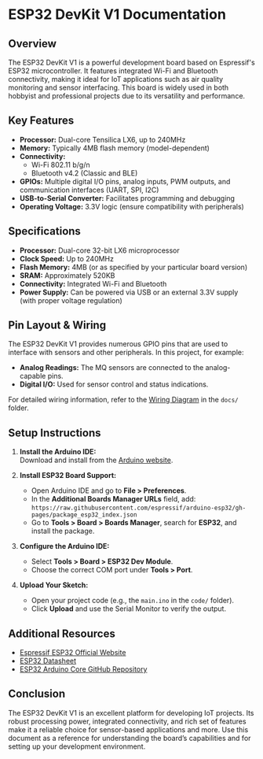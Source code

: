 # ESP32 DevKit V1 Documentation

## Overview
The ESP32 DevKit V1 is a powerful development board based on Espressif's ESP32 microcontroller. It features integrated Wi-Fi and Bluetooth connectivity, making it ideal for IoT applications such as air quality monitoring and sensor interfacing. This board is widely used in both hobbyist and professional projects due to its versatility and performance.

## Key Features
- **Processor:** Dual-core Tensilica LX6, up to 240MHz
- **Memory:** Typically 4MB flash memory (model-dependent)
- **Connectivity:** 
  - Wi-Fi 802.11 b/g/n
  - Bluetooth v4.2 (Classic and BLE)
- **GPIOs:** Multiple digital I/O pins, analog inputs, PWM outputs, and communication interfaces (UART, SPI, I2C)
- **USB-to-Serial Converter:** Facilitates programming and debugging
- **Operating Voltage:** 3.3V logic (ensure compatibility with peripherals)

## Specifications
- **Processor:** Dual-core 32-bit LX6 microprocessor
- **Clock Speed:** Up to 240MHz
- **Flash Memory:** 4MB (or as specified by your particular board version)
- **SRAM:** Approximately 520KB
- **Connectivity:** Integrated Wi-Fi and Bluetooth
- **Power Supply:** Can be powered via USB or an external 3.3V supply (with proper voltage regulation)

## Pin Layout & Wiring
The ESP32 DevKit V1 provides numerous GPIO pins that are used to interface with sensors and other peripherals. In this project, for example:
- **Analog Readings:** The MQ sensors are connected to the analog-capable pins.
- **Digital I/O:** Used for sensor control and status indications.

For detailed wiring information, refer to the [Wiring Diagram](../docs/wiring_diagram.png) in the `docs/` folder.

## Setup Instructions
1. **Install the Arduino IDE:**  
   Download and install from the [Arduino website](https://www.arduino.cc/en/software).

2. **Install ESP32 Board Support:**  
   - Open Arduino IDE and go to **File > Preferences**.
   - In the **Additional Boards Manager URLs** field, add:  
     `https://raw.githubusercontent.com/espressif/arduino-esp32/gh-pages/package_esp32_index.json`
   - Go to **Tools > Board > Boards Manager**, search for **ESP32**, and install the package.

3. **Configure the Arduino IDE:**  
   - Select **Tools > Board > ESP32 Dev Module**.
   - Choose the correct COM port under **Tools > Port**.

4. **Upload Your Sketch:**  
   - Open your project code (e.g., the `main.ino` in the `code/` folder).
   - Click **Upload** and use the Serial Monitor to verify the output.

## Additional Resources
- [Espressif ESP32 Official Website](https://www.espressif.com/en/products/socs/esp32)
- [ESP32 Datasheet](https://www.espressif.com/sites/default/files/documentation/esp32_datasheet_en.pdf)
- [ESP32 Arduino Core GitHub Repository](https://github.com/espressif/arduino-esp32)

## Conclusion
The ESP32 DevKit V1 is an excellent platform for developing IoT projects. Its robust processing power, integrated connectivity, and rich set of features make it a reliable choice for sensor-based applications and more. Use this document as a reference for understanding the board’s capabilities and for setting up your development environment.
